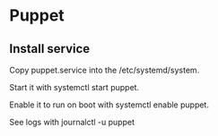 Puppet
======

## Install service
Copy puppet.service into the /etc/systemd/system.

Start it with systemctl start puppet.

Enable it to run on boot with systemctl enable puppet.

See logs with journalctl -u puppet
